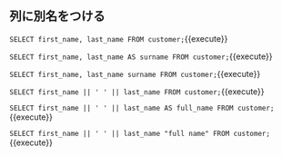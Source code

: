 ## 列に別名をつける

`
SELECT
  first_name,
  last_name
FROM
  customer;
`{{execute}}

`
SELECT
  first_name,
  last_name AS surname
FROM
  customer;
`{{execute}}

`
SELECT
  first_name,
  last_name surname
FROM
  customer;
`{{execute}}


`
SELECT
  first_name || ' ' || last_name
FROM
  customer;
`{{execute}}

`
SELECT
  first_name || ' ' || last_name AS full_name
FROM
  customer;
`{{execute}}

`
SELECT
  first_name || ' ' || last_name "full name"
FROM
  customer;
`{{execute}}
